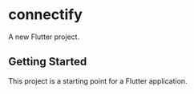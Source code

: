# connectify

A new Flutter project.

## Getting Started

This project is a starting point for a Flutter application.


